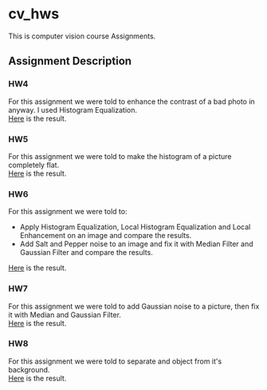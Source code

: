 # cv_hws
This is computer vision course Assignments.

## Assignment Description

### HW4
For this assignment we were told to enhance the contrast of a bad photo in anyway. I used Histogram Equalization.  
[Here](HW4/README.md) is the result.

### HW5 
For this assignment we were told to make the histogram of a picture completely flat.  
[Here](HW5/README.md) is the result.

### HW6
For this assignment we were told to: 
  * Apply Histogram Equalization, Local Histogram Equalization and Local Enhancement on an image and compare the results.
  * Add Salt and Pepper noise to an image and fix it with Median Filter and Gaussian Filter and compare the results.
   
[Here](HW6/README.md) is the result.

### HW7
For this assignment we were told to add Gaussian noise to a picture, then fix it with Median and Gaussian Filter.  
[Here](HW7/README.md) is the result.

### HW8
For this assignment we were told to separate and object from it's background.  
[Here](HW8/README.md) is the result.
